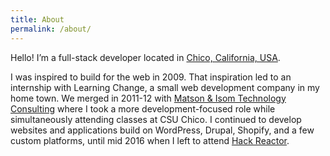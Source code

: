 ```yaml
---
title: About
permalink: /about/
---
```


Hello! I’m a full-stack developer located in [Chico, California, USA](https://www.google.com/maps/place/Chico,+CA/@39.7578412,-121.8409199,13z/data=!3m1!4b1!4m2!3m1!1s0x80831f8dfc236487:0x308eeb8f793a4538).

I was inspired to build for the web in 2009. That inspiration led to an internship with Learning Change, a small web development company in my home town. We merged in 2011-12 with [Matson & Isom Technology Consulting](http://www.mitcs.com) where I took a more development-focused role while simultaneously attending classes at CSU Chico. I continued to develop websites and applications build on WordPress, Drupal, Shopify, and a few custom platforms, until mid 2016 when I left to attend [Hack Reactor](http://www.hackreactor.com).
